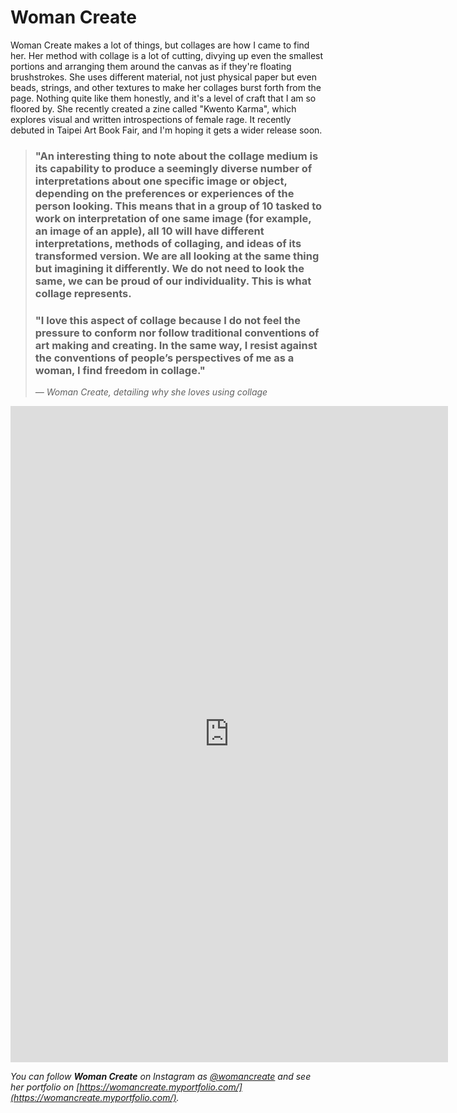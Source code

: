 # Woman Create

Woman Create makes a lot of things, but collages are how I came to find her. Her method with collage is a lot of cutting, divying up even the smallest portions and arranging them around the canvas as if they're floating brushstrokes. She uses different material, not just physical paper but even beads, strings, and other textures to make her collages burst forth from the page. Nothing quite like them honestly, and it's a level of craft that I am so floored by. She recently created a zine called "Kwento Karma", which explores visual and written introspections of female rage. It recently debuted in Taipei Art Book Fair, and I'm hoping it gets a wider release soon.

> <h3>"An interesting thing to note about the collage medium is its capability to produce a seemingly diverse number of interpretations about one specific image or object, depending on the preferences or experiences of the person looking. This means that in a group of 10 tasked to work on interpretation of one same image (for example, an image of an apple), all 10 will have different interpretations, methods of collaging, and ideas of its transformed version. We are all looking at the same thing but imagining it differently. We do not need to look the same, we can be proud of our individuality. This is what collage represents.</h3> 
><h3>"I love this aspect of collage because I do not feel the pressure to conform nor follow traditional conventions of art making and creating. In the same way, I resist against the conventions of people’s perspectives of me as a woman, I find freedom in collage."</h3>
>
> *— Woman Create, detailing why she loves using collage*

<iframe src="https://samisnotavailable.github.io/gallery/artists/woman-create.html" scrolling="no" frameborder="0" allowfullscreen width="700" height="1050"></iframe>

*You can follow **Woman Create** on Instagram as [@womancreate](https://www.instagram.com/womancreate/) and see her portfolio on [https://womancreate.myportfolio.com/](https://womancreate.myportfolio.com/).*